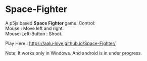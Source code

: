 # Space-Fighter
A p5js based <b>Space Fighter </b> game.
Control:<br>
Mouse : Move left and right.<br>
Mouse-Left-Button : Shoot.

Play Here : https://aalu-love.github.io/Space-Fighter/



Note: It works only in Windows. And android is in under progress.

